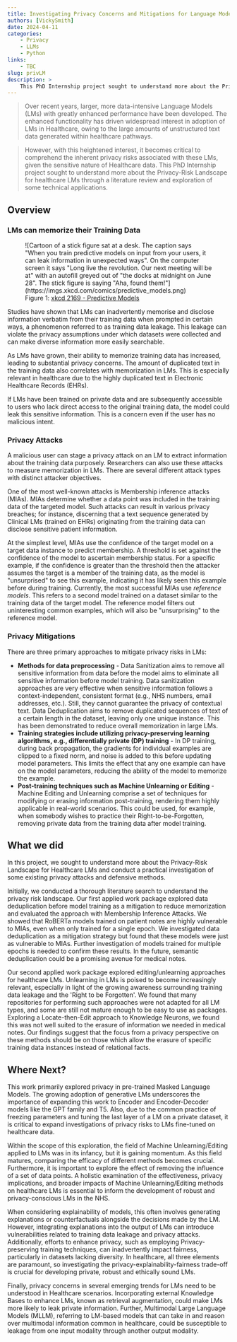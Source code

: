 ```yaml
---
title: Investigating Privacy Concerns and Mitigations for Language Models in Healthcare
authors: [VickySmith]
date: 2024-04-11
categories: 
    - Privacy
    - LLMs
    - Python
links:
    - TBC
slug: privLM
description: >
    This PhD Internship project sought to understand more about the Privacy-Risk Landscape for healthcare LMs through a literature review and exploration of some technical applications.
---
```

> Over recent years, larger, more data-intensive Language Models (LMs) with greatly enhanced performance have been developed. The enhanced functionality has driven widespread interest in adoption of LMs in Healthcare, owing to the large amounts of unstructured text data generated within healthcare pathways. 

> However, with this heightened interest, it becomes critical to comprehend the inherent privacy risks associated with these LMs, given the sensitive nature of Healthcare data. This PhD Internship project sought to understand more about the Privacy-Risk Landscape for healthcare LMs through a literature review and exploration of some technical applications.

<!-- more -->

## Overview
### LMs can memorize their Training Data

<figure class="inline end" markdown>
![Cartoon of a stick figure sat at a desk. The caption says "When you train predictive models on input from your users, it can leak information in unexpected ways". On the computer screen it says "Long live the revolution. Our next meeting will be at" with an autofill greyed out of "the docks at midnight on June 28". The stick figure is saying "Aha, found them!"](https://imgs.xkcd.com/comics/predictive_models.png)
<figcaption>Figure 1: <a href="https://xkcd.com/2169/">xkcd 2169 - Predictive Models</a></figcaption>
</figure>

Studies have shown that LMs can inadvertently memorise and disclose information verbatim from their training data when prompted in certain ways, a phenomenon referred to as training data leakage. This leakage can violate the privacy assumptions under which datasets were collected and can make diverse information more easily searchable.

As LMs have grown, their ability to memorize training data has increased, leading to substantial privacy concerns. The amount of duplicated text in the training data also correlates with memorization in LMs. This is especially relevant in healthcare due to the highly duplicated text in Electronic Healthcare Records (EHRs).

If LMs have been trained on private data and are subsequently accessible to users who lack direct access to the original training data, the model could leak this sensitive information. This is a concern even if the user has no malicious intent.

### Privacy Attacks

A malicious user can stage a privacy attack on an LM to extract information about the training data purposely. Researchers can also use these attacks to measure memorization in LMs. There are several different attack types with distinct attacker objectives. 

One of the most well-known attacks is Membership inference attacks (MIAs). MIAs determine whether a data point was included in the training data of the targeted model. Such attacks can result in various privacy breaches; for instance, discerning that a text sequence generated by Clinical LMs (trained on EHRs) originating from the training data can disclose sensitive patient information. 

At the simplest level, MIAs use the confidence of the target model on a target data instance to predict membership. A threshold is set against the confidence of the model to ascertain membership status. For a specific example, if the confidence is greater than the threshold then the attacker assumes the target is a member of the training data, as the model is "unsurprised" to see this example, indicating it has likely seen this example before during training. Currently, the most successful MIAs use *reference models*. This refers to a second model trained on a dataset similar to the training data of the target model. The reference model filters out uninteresting common examples, which will also be "unsurprising" to the reference model.

### Privacy Mitigations

There are three primary approaches to mitigate privacy risks in LMs:

- **Methods for data preprocessing** - Data Sanitization aims to remove all sensitive information from data before the model aims to eliminate all sensitive information before model training. Data sanitization approaches are very effective when sensitive information follows a context-independent, consistent format (e.g., NHS numbers, email addresses, etc.). Still, they cannot guarantee the privacy of contextual text. Data Deduplication aims to remove duplicated sequences of text of a certain length in the dataset, leaving only one unique instance. This has been demonstrated to reduce overall memorization in large LMs. 
- **Training strategies include utilizing privacy-preserving learning algorithms, e.g., differentially private (DP) training** - In DP training, during back propagation, the gradients for individual examples are clipped to a fixed norm, and noise is added to this before updating model parameters. This limits the effect that any one example can have on the model parameters, reducing the ability of the model to memorize the example. 
- **Post-training techniques such as Machine Unlearning or Editing** - Machine Editing and Unlearning comprise a set of techniques for modifying or erasing information post-training, rendering them highly applicable in real-world scenarios. This could be used, for example, when somebody wishes to practice their Right-to-be-Forgotten, removing private data from the training data after model training. 


## What we did

In this project, we sought to understand more about the Privacy-Risk Landscape for Healthcare LMs and conduct a practical investigation of some existing privacy attacks and defensive methods.  

Initially, we conducted a thorough literature search to understand the privacy risk landscape. Our first applied work package explored data deduplication before model training as a mitigation to reduce memorization and evaluated the approach with Membership Inference Attacks. We showed that RoBERTa models trained on patient notes are highly vulnerable to MIAs, even when only trained for a single epoch. We investigated data deduplication as a mitigation strategy but found that these models were just as vulnerable to MIAs. Further investigation of models trained for multiple epochs is needed to confirm these results. In the future, semantic deduplication could be a promising avenue for medical notes. 

Our second applied work package explored editing/unlearning approaches for healthcare LMs. Unlearning in LMs is poised to become increasingly relevant, especially in light of the growing awareness surrounding training data leakage and the 'Right to be Forgotten'. We found that many repositories for performing such approaches were not adapted for all LM types, and some are still not mature enough to be easy to use as packages. Exploring a Locate-then-Edit approach to Knowledge Neurons, we found this was not well suited to the erasure of information we needed in medical notes. Our findings suggest that the focus from a privacy perspective on these methods should be on those which allow the erasure of specific training data instances instead of relational facts. 

## Where Next?

This work primarily explored privacy in pre-trained Masked Language Models. The growing adoption of generative LMs underscores the importance of expanding this work to Encoder and Encoder-Decoder models like the GPT family and T5. Also, due to the common practice of freezing parameters and tuning the last layer of a LM on a private dataset, it is critical to expand investigations of privacy risks to LMs fine-tuned on healthcare data. 

Within the scope of this exploration, the field of Machine Unlearning/Editing applied to LMs was in its infancy, but it is gaining momentum. As this field matures, comparing the efficacy of different methods becomes crucial. Furthermore, it is important to explore the effect of removing the influence of a set of data points. A holistic examination of the effectiveness, privacy implications, and broader impacts of Machine Unlearning/Editing methods on healthcare LMs is essential to inform the development of robust and privacy-conscious LMs in the NHS.

When considering explainability of models, this often involves generating explanations or counterfactuals alongside the decisions made by the LM. However, integrating explanations into the output of LMs can introduce vulnerabilities related to training data leakage and privacy attacks. Additionally, efforts to enhance privacy, such as employing Privacy-preserving training techniques, can inadvertently impact fairness, particularly in datasets lacking diversity. In healthcare, all three elements are paramount, so investigating the privacy-explainability-fairness trade-off is crucial for developing private, robust and ethically sound LMs.

Finally, privacy concerns in several emerging trends for LMs need to be understood in Healthcare scenarios. Incorporating external Knowledge Bases to enhance LMs, known as retrieval augmentation, could make LMs more likely to leak private information. Further, Multimodal Large Language Models (MLLM), referring to LM-based models that can take in and reason over multimodal information common in healthcare, could be susceptible to leakage from one input modality through another output modality. 


